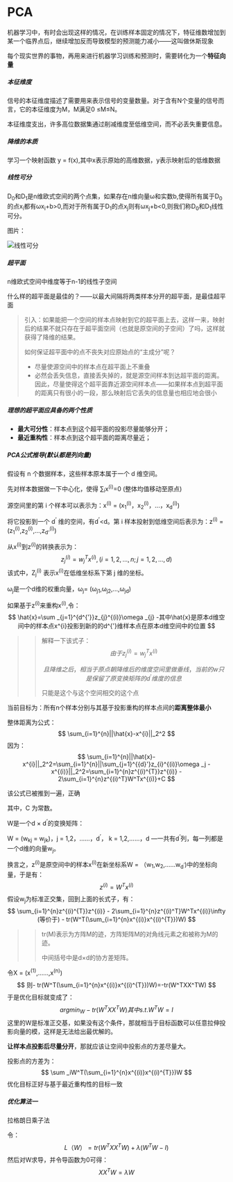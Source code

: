 

# PCA

机器学习中，有时会出现这样的情况，在训练样本固定的情况下，特征维数增加到某一个临界点后，继续增加反而导致模型的预测能力减小——这叫做休斯现象



每个现实世界的事物，再用来进行机器学习训练和预测时，需要转化为一个**特征向量**



##### 本征维度

信号的本征维度描述了需要用来表示信号的变量数量。对于含有N个变量的信号而言，它的本征维度为M，M满足0 &le;M&le;N。

本征维度支出，许多高位数据集通过削减维度至低维空间，而不必丢失重要信息。



##### 降维的本质

学习一个映射函数 y = f(x),其中x表示原始的高维数据，y表示映射后的低维数据



##### 线性可分

D<sub>0</sub>和D<sub>1</sub>是n维欧式空间的两个点集，如果存在n维向量&omega;和实数b,使得所有属于D<sub>0</sub>的点x<sub>i</sub>都有&omega;x<sub>i</sub>+b>0,而对于所有属于D<sub>1</sub>的点x<sub>j</sub>则有&omega;x<sub>j</sub>+b<0,则我们称D<sub>0</sub>和D<sub>1</sub>线性可分。

图片：

![线性可分](D:\usegit\github\machinelearningalgor\PCAANDKPCA\图片\线性可分.png)

##### 超平面

n维欧式空间中维度等于n-1的线性子空间

什么样的超平面是最佳的？——以最大间隔将两类样本分开的超平面，是最佳超平面



> 引入：如果能把一个空间的样本点映射到它的超平面上去，这样一来，映射后的结果不就只存在于超平面空间（也就是原空间的子空间）了吗，这样就获得了降维的结果。
>
> 如何保证超平面中的点不丧失对应原始点的“主成分”呢？
>
> * 尽量使源空间中的样本点在超平面上不重叠
> * 必然会丢失信息，直接丢失掉的，就是源空间样本到达超平面的距离。因此，尽量使得这个超平面靠近源空间样本点——如果样本点到超平面的距离只有很小的一段，那么映射后它丢失的信息量也相应地会很小



##### 理想的超平面应具备的两个性质

* **最大可分性**：样本点到这个超平面的投影尽量能够分开；
* **最近重构性**：样本点到这个超平面的距离尽量近；



##### PCA公式推导(默认都是列向量)

假设有 n 个数据样本，这些样本原本属于一个 d 维空间。

先对样本数据做一下中心化，使得 &sum;<sub>i</sub>x<sup>(i)</sup>=0 (整体均值移动至原点)

源空间里的第 i 个样本可以表示为：x<sup>(i)</sup> = (x<sub>1</sub><sup>(i)</sup>，x<sub>2</sub><sup>(i)</sup>，...，x<sub>d</sub><sup>(i)</sup>)

将它投影到一个 d<sup>‘</sup> 维的空间，有d<sup>&rsquo;</sup><d。第 i 样本投射到低维空间后表示为：z<sup>(i)</sup> = (z<sub>1</sub><sup>(i)</sup>,z<sub>2</sub><sup>(i)</sup>,...,z<sub>d‘</sub><sup>(i)</sup>)

从x<sup>(i)</sup>到z<sup>(i)</sup>的转换表示为：
$$
z_j^{(i)} = w_j^Tx^{(i)},(i=1,2,...,n;j=1,2,...,d)
$$
该式中，Z<sub>j</sub><sup>(i)</sup> 表示x<sup>(i)</sup>在低维坐标系下第 j 维的坐标。

&omega;<sub>j</sub>是一个d维的权重向量，&omega;<sub>j</sub>= (&omega;<sub>j1</sub>,&omega;<sub>j2</sub>,...,&omega;<sub>jd</sub>)



如果基于z<sup>(i)</sup>来重构x<sup>(i)</sup>,令：
$$
\hat{x}=\sum _{j=1}^{d^{'}}z_{j}^{(i)}\omega _{j}
-其中\hat{x}是原本d维空间中的样本点x^{i}投影到新的的d^{'}维样本点在原本d维空间中的位置
$$
> >解释一下该式子：
> >$$
> >由于 z_j^{(i)} = w_j^Tx^{(i)}
> >$$
> >
> >$$
> >且降维之后，相当于原点朝降维后的维度空间里做垂线，当前的w只是保留了原变换矩阵的d^‘维度的信息
> >$$
> >
> >只能是这个与这个空间相交的这个点

当前目标为：所有n个样本分别与其基于投影重构的样本点间的**距离整体最小**

整体距离为公式：
$$
\sum_{i=1}^{n}||\hat{x}-x^{i}||_2^2
$$
因为：
$$
\sum_{i=1}^{n}||\hat{x}-x^{i}||_2^2=\sum_{i=1}^{n}||\sum_{j=1}^{{d}'}z_{i}^{(i)}\omega _j - x^{(i)}||_2^2=\sum_{i=1}^{n}z^{(i)^{T}}z^{(i)} - 2\sum_{i=1}^{n}z^{(i)^T}W^Tx^{(i)}+C
$$

该公式已被推到一遍，正确

其中，C 为常数。

W是一个d &times; d<sup>‘</sup>的变换矩阵：

W = (w<sub>kj</sub> = w<sub>jk</sub>)，j = 1,2，……，d<sup>’</sup>， k = 1,2,……，d —一共有d<sup>‘</sup>列，每一列都是一个d维的向量w<sub>j</sub>。

换言之，z<sup>(i)</sup>是原空间中的样本x<sup>(i)</sup>在新坐标系W = （w<sub>1</sub>,w<sub>2</sub>,……w<sub>d<sup>’</sup></sub>)中的坐标向量，于是有：
$$
z^{(i)} = W^Tx^{(i)}
$$
假设w<sub>j</sub>为标准正交集，回到上面的长式子，有：
$$
\sum_{i=1}^{n}z^{(i)^{T}}z^{(i)} - 2\sum_{i=1}^{n}z^{(i)^T}W^Tx^{(i)}\infty (等价于) - tr(W^T(\sum_{i=1}^{n}x^{(i)}x^{(i)^{T}})W)
$$

> > tr(M)表示为方阵M的迹，方阵矩阵M的对角线元素之和被称为M的迹。
> >
> > 中间括号中是d&times;d的协方差矩阵。

令X = (x<sup>(1)</sup>,……,x<sup>(n)</sup>)
$$
则- tr(W^T(\sum_{i=1}^{n}x^{(i)}x^{(i)^{T}})W)=-tr(W^TXX^TW)
$$
于是优化目标就变成了：
$$
argmin_W-tr(W^TXX^TW) 其中s.t.W^TW=I
$$
这里的W是标准正交基，如果没有这个条件，那就相当于目标函数可以任意拉伸投影向量的模，这样是无法给出最优解的。

**让样本点投影后尽量分开**，那就应该让空间中投影点的方差尽量大。

投影点的方差为：
$$
\sum _iW^T(\sum_{i=1}^{n}x^{(i)}x^{(i)^{T}})W
$$
优化目标正好与基于最近重构性的目标一致



##### 优化算法一

拉格朗日乘子法

令：
$$
L（W） = tr(W^TXX^TW)+\lambda(W^TW-I)
$$
然后对W求导，并令导函数为0可得：
$$
XX^TW=\lambda W
$$